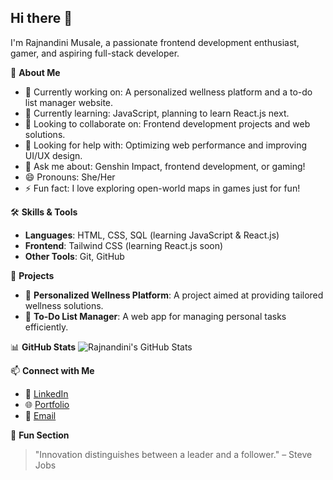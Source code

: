 ## Hi there 👋

I'm Rajnandini Musale, a passionate frontend development enthusiast, gamer, and aspiring full-stack developer.

🚀 **About Me**
- 🔭 Currently working on: A personalized wellness platform and a to-do list manager website.
- 🌱 Currently learning: JavaScript, planning to learn React.js next.
- 👯 Looking to collaborate on: Frontend development projects and web solutions.
- 🤔 Looking for help with: Optimizing web performance and improving UI/UX design.
- 💬 Ask me about: Genshin Impact, frontend development, or gaming!
- 😄 Pronouns: She/Her
- ⚡ Fun fact: I love exploring open-world maps in games just for fun!

🛠️ **Skills & Tools**
- **Languages**: HTML, CSS, SQL (learning JavaScript & React.js)
- **Frontend**: Tailwind CSS (learning React.js soon)
- **Other Tools**: Git, GitHub

🌟 **Projects**
- 🔹 **Personalized Wellness Platform**: A project aimed at providing tailored wellness solutions.
- 🔹 **To-Do List Manager**: A web app for managing personal tasks efficiently.

📊 **GitHub Stats**
![Rajnandini's GitHub Stats](https://github-readme-stats.vercel.app/api?username=RajnandiniMusale&show_icons=true&theme=radical)

📫 **Connect with Me**
- 💼 [LinkedIn](#)
- 🌐 [Portfolio](#)
- 📧 [Email](#)

🌈 **Fun Section**
> "Innovation distinguishes between a leader and a follower." – Steve Jobs

